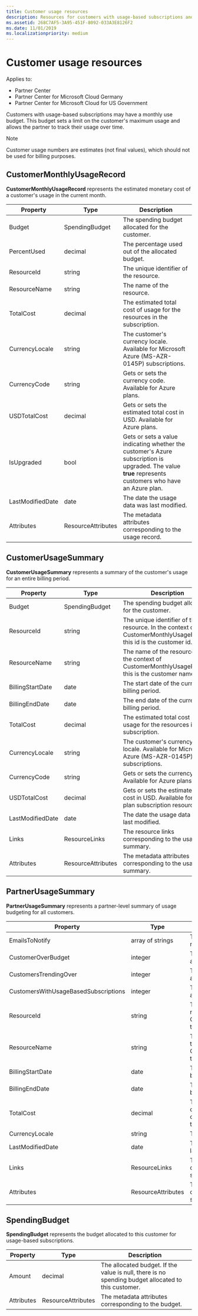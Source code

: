 ```yaml
---
title: Customer usage resources
description: Resources for customers with usage-based subscriptions and monthly use budgets (including CustomerMonthlyUsageRecord, CustomerUsageSummary, PartnerUsageSummary, and SpendingBudget).
ms.assetid: 268C7AF5-3A95-451F-8092-033A3E8126F2
ms.date: 11/01/2019
ms.localizationpriority: medium
---
```


# Customer usage resources

Applies to:

- Partner Center
- Partner Center for Microsoft Cloud Germany
- Partner Center for Microsoft Cloud for US Government

Customers with usage-based subscriptions may have a monthly use budget. This budget sets a limit on the customer's maximum usage and allows the partner to track their usage over time.

> [!NOTE]
> Customer usage numbers are estimates (not final values), which should not be used for billing purposes.

## CustomerMonthlyUsageRecord

**CustomerMonthlyUsageRecord** represents the estimated monetary cost of a customer's usage in the current month.

| Property         | Type               | Description                                                              |
|------------------|--------------------|--------------------------------------------------------------------------|
| Budget           | SpendingBudget     | The spending budget allocated for the customer.                          |
| PercentUsed      | decimal             | The percentage used out of the allocated budget.                        |
| ResourceId       | string             | The unique identifier of the resource.                                   |
| ResourceName     | string             | The name of the resource.                                                |
| TotalCost        | decimal             | The estimated total cost of usage for the resources in the subscription.|
| CurrencyLocale   | string             | The customer's currency locale. Available for Microsoft Azure (MS-AZR-0145P) subscriptions.            |
| CurrencyCode     | string             | Gets or sets the currency code. Available for Azure plans.           |
| USDTotalCost     | decimal             | Gets or sets the estimated total cost in USD. Available for Azure plans.                                         |
| IsUpgraded       | bool             | Gets or sets a value indicating whether the customer's Azure subscription is upgraded. The value **true** represents customers who have an Azure plan.                         |
| LastModifiedDate | date               | The date the usage data was last modified.                               |
| Attributes       | ResourceAttributes | The metadata attributes corresponding to the usage record.               |

## CustomerUsageSummary

**CustomerUsageSummary** represents a summary of the customer's usage for an entire billing period.

| Property         | Type               | Description                                                                                                      |
|------------------|--------------------|------------------------------------------------------------------------------------------------------------------|
| Budget           | SpendingBudget     | The spending budget allocated for the customer.                                                                  |
| ResourceId       | string             | The unique identifier of the resource. In the context of CustomerMonthlyUsageRecord, this id is the customer id. |
| ResourceName     | string             | The name of the resource. In the context of CustomerMonthlyUsageRecord, this is the customer name.               |
| BillingStartDate | date               | The start date of the current billing period.                                                                    |
| BillingEndDate   | date               | The end date of the current billing period.                                                                      |
| TotalCost        | decimal             | The estimated total cost of usage for the resources in the subscription.                                         |
| CurrencyLocale   | string             | The customer's currency locale. Available for Microsoft Azure (MS-AZR-0145P) subscriptions.                                         |
| CurrencyCode     | string             | Gets or sets the currency code. Available for Azure plans.                                         |
| USDTotalCost     | decimal             | Gets or sets the estimated total cost in USD. Available for Azure plan subscription resources.                                         |
| LastModifiedDate | date               | The date the usage data was last modified.                                                                       |
| Links            | ResourceLinks      | The resource links corresponding to the usage summary.                                                           |
| Attributes       | ResourceAttributes | The metadata attributes corresponding to the usage summary.                                                      |

## PartnerUsageSummary

**PartnerUsageSummary** represents a partner-level summary of usage budgeting for all customers.

| Property         | Type               | Description                                                                                                      |
|------------------|--------------------|------------------------------------------------------------------------------------------------------------------|
| EmailsToNotify   | array of strings   | The list of email addresses for notifications.                                                                   |
| CustomerOverBudget | integer          | The number of customers that are over budget.                                                                    |
| CustomersTrendingOver | integer       | The number of customers that are close to going over budget.                                                     |
| CustomersWithUsageBasedSubscriptions  | integer | The number of customers with a usage-based subscription.                                               |
| ResourceId       | string             | The unique identifier of the resource. In the context of CustomerMonthlyUsageRecord, this id is the customer id. |
| ResourceName     | string             | The name of the resource. In the context of CustomerMonthlyUsageRecord, this is the customer name.               |
| BillingStartDate | date               | The start date of the current billing period.                                                                    |
| BillingEndDate   | date               | The end date of the current billing period.                                                                      |
| TotalCost        | decimal             | The estimated total cost of all customer usage based on current usage from the start of the billing period.      |
| CurrencyLocale   | string             | The currency locale.                                                                                             |
| LastModifiedDate | date               | The date the usage data was last modified.                                                                       |
| Links            | ResourceLinks      | The resource links corresponding to the usage summary.                                                           |
| Attributes       | ResourceAttributes | The metadata attributes corresponding to the usage summary.                                                      |

## SpendingBudget

**SpendingBudget** represents the budget allocated to this customer for usage-based subscriptions.

| Property   | Type               | Description                                                                                         |
|------------|--------------------|-----------------------------------------------------------------------------------------------------|
| Amount     | decimal             | The allocated budget. If the value is null, there is no spending budget allocated to this customer. |
| Attributes | ResourceAttributes | The metadata attributes corresponding to the budget.                                                |

